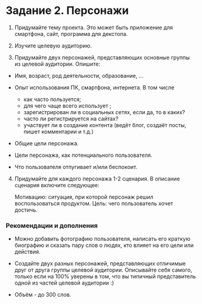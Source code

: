 # Задание 2. Персонажи
1. Придумайте тему проекта.
Это может быть приложение для смартфона, сайт, программа для декстопа.

2. Изучите целевую аудиторию. 

3. Придумайте двух персонажей, представляющих основные группы из целевой аудитории.
  Опишите:
  - Имя, возраст, род деятельности, образование, ...
  - Опыт использования ПК, смартфона, интернета. В том числе
       - как часто пользуется;
       - для чего чаще всего использует ;
       - зарегистрирован ли в социальных сетях, если да, то в каких?
       - часто ли регистрируется на сайтах?
       - участвует ли в создание контента (ведёт блог, создаёт посты, пишет комментарии и т.д.)

  - Общие цели персонажа. 
  - Цели персонажа, как потенциального пользователя. 
  - Что пользователя отпугивает и/или беспокоит.


4. Придумайте для каждого персонажа 1-2 сценария. В описание сценария включите следующее:

    Мотивацию: ситуация, при которой персонаж решил воспользоваться продуктом.
    Цель: чего пользователь хочет достичь.

### Рекомендации и дополнения

- Можно добавить фотографию пользователя, написать его краткую биографию и сказать пару слов о людях, кто влияет на его цели или действия.

- Создайте двух разных персонажей, представляющих отличимые друг от друга группы целевой аудитории. Описывайте себя самого, 
только если на 100% уверены в том, что вы типичный представитель одной из частей целевой аудитории :)

- Объём - до 300 слов.
